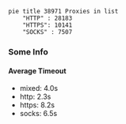 
```mermaid
pie title 38971 Proxies in list
    "HTTP" : 28183
    "HTTPS": 10141
    "SOCKS" : 7507
```

### Some Info
#### Average Timeout

- mixed: 4.0s
- http: 2.3s
- https: 8.2s
- socks: 6.5s
